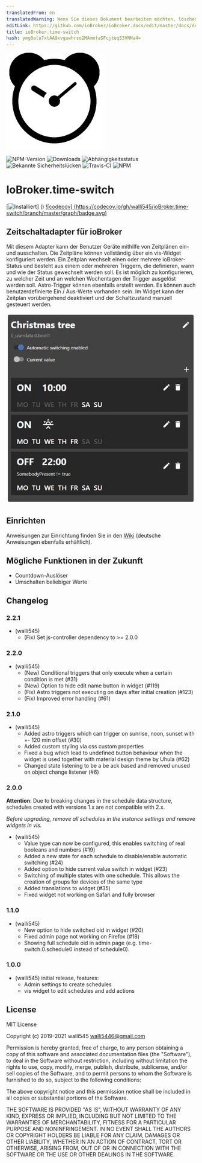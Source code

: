 ```yaml
---
translatedFrom: en
translatedWarning: Wenn Sie dieses Dokument bearbeiten möchten, löschen Sie bitte das Feld "translationsFrom". Andernfalls wird dieses Dokument automatisch erneut übersetzt
editLink: https://github.com/ioBroker/ioBroker.docs/edit/master/docs/de/adapterref/iobroker.time-switch/README.md
title: ioBroker.time-switch
hash: ymg0alu7xtAA9xvguwhrso2MAmmfaSFcjteq53VNNa4=
---
```

![Logo](../../../en/adapterref/iobroker.time-switch/admin/time-switch.png)

![NPM-Version](http://img.shields.io/npm/v/iobroker.time-switch.svg)
![Downloads](https://img.shields.io/npm/dm/iobroker.time-switch.svg)
![Abhängigkeitsstatus](https://img.shields.io/david/walli545/iobroker.time-switch.svg)
![Bekannte Sicherheitslücken](https://snyk.io/test/github/walli545/ioBroker.time-switch/badge.svg)
![Travis-CI](http://img.shields.io/travis/walli545/ioBroker.time-switch/master.svg)
![NPM](https://nodei.co/npm/iobroker.time-switch.png?downloads=true)

# IoBroker.time-switch
[![Installiert](https://camo.githubusercontent.com/5d62363be94ae20ae8302ef5dc2f3c533268742d/687474703a2f2f696f62726f6b65722e6c6976652f6261646765732f74696d652d7377697463682d696e7374616c6c65642e737667)] () [![codecov] (https://codecov.io/gh/walli545/ioBroker.time-switch/branch/master/graph/badge.svg)](https://codecov.io/gh/walli545/ioBroker.time-switch)

## Zeitschaltadapter für ioBroker
Mit diesem Adapter kann der Benutzer Geräte mithilfe von Zeitplänen ein- und ausschalten.
Die Zeitpläne können vollständig über ein vis-Widget konfiguriert werden.
Ein Zeitplan wechselt einen oder mehrere ioBroker-Status und besteht aus einem oder mehreren Triggern, die definieren, wann und wie der Status gewechselt werden soll.
Es ist möglich zu konfigurieren, zu welcher Zeit und an welchen Wochentagen der Trigger ausgelöst werden soll. Astro-Trigger können ebenfalls erstellt werden.
Es können auch benutzerdefinierte Ein / Aus-Werte vorhanden sein.
Im Widget kann der Zeitplan vorübergehend deaktiviert und der Schaltzustand manuell gesteuert werden.

![Vorschau](../../../en/adapterref/iobroker.time-switch/widgets/time-switch/img/prev/prev-device-schedule.jpg)

## Einrichten
Anweisungen zur Einrichtung finden Sie in den [Wiki](https://github.com/walli545/ioBroker.time-switch/wiki) (deutsche Anweisungen ebenfalls erhältlich).

## Mögliche Funktionen in der Zukunft
- Countdown-Auslöser
- Umschalten beliebiger Werte

## Changelog

### 2.2.1
* (walli545)
    * (Fix) Set js-controller dependency to >= 2.0.0

### 2.2.0
* (walli545)
    * (New) Conditional triggers that only execute when a certain condition is met (#31)
    * (New) Option to hide edit name button in widget (#119)
    * (Fix) Astro triggers not executing on days after initial creation (#123)
    * (Fix) Improved error handling (#61)

### 2.1.0
* (walli545)
    * Added astro triggers which can trigger on sunrise, noon, sunset with +- 120 min offset (#30)
    * Added custom styling via css custom properties
    * Fixed a bug which lead to undefined button behaviour when the widget is used together with material design theme by Uhula (#62)
    * Changed state listening to be a be ack based and removed unused on object change listener (#6)

### 2.0.0
**Attention**: Due to breaking changes in the schedule data structure, schedules created with versions 1.x are not compatible with 2.x.

*Before upgrading, remove all schedules in the instance settings and remove widgets in vis.*
* (walli545)
    * Value type can now be configured, this enables switching of real booleans and numbers (#19)
    * Added a new state for each schedule to disable/enable automatic switching (#24)
    * Added option to hide current value switch in widget (#23)
    * Switching of multiple states with one schedule. This allows the creation of groups for devices of the same type
    * Added translations to widget (#35)
    * Fixed widget not working on Safari and fully browser

### 1.1.0
* (walli545) 
    * New option to hide switched oid in widget (#20)
    * Fixed admin page not working on Firefox (#18)
    * Showing full schedule oid in admin page (e.g. time-switch.0.schedule0 instead of schedule0).

### 1.0.0
* (walli545) initial release, features:
    * Admin settings to create schedules
    * vis widget to edit schedules and add actions

## License
MIT License

Copyright (c) 2019-2021 walli545 <walli5446@gmail.com>

Permission is hereby granted, free of charge, to any person obtaining a copy
of this software and associated documentation files (the "Software"), to deal
in the Software without restriction, including without limitation the rights
to use, copy, modify, merge, publish, distribute, sublicense, and/or sell
copies of the Software, and to permit persons to whom the Software is
furnished to do so, subject to the following conditions:

The above copyright notice and this permission notice shall be included in all
copies or substantial portions of the Software.

THE SOFTWARE IS PROVIDED "AS IS", WITHOUT WARRANTY OF ANY KIND, EXPRESS OR
IMPLIED, INCLUDING BUT NOT LIMITED TO THE WARRANTIES OF MERCHANTABILITY,
FITNESS FOR A PARTICULAR PURPOSE AND NONINFRINGEMENT. IN NO EVENT SHALL THE
AUTHORS OR COPYRIGHT HOLDERS BE LIABLE FOR ANY CLAIM, DAMAGES OR OTHER
LIABILITY, WHETHER IN AN ACTION OF CONTRACT, TORT OR OTHERWISE, ARISING FROM,
OUT OF OR IN CONNECTION WITH THE SOFTWARE OR THE USE OR OTHER DEALINGS IN THE
SOFTWARE.